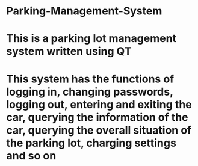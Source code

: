# Parking-Management-System
# This is a parking lot management system written using QT
# This system has the functions of logging in, changing passwords, logging out, entering and exiting the car, querying the information of the car, querying the overall situation of the parking lot, charging settings and so on
